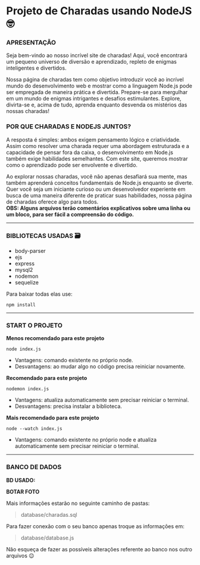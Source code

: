 # Projeto de Charadas usando NodeJS 🤓
<h3>
  APRESENTAÇÃO
</h3>
<p>
  Seja bem-vindo ao nosso incrível site de charadas! Aqui, você encontrará um pequeno universo de diversão e aprendizado, repleto de enigmas inteligentes e divertidos.
  
  Nossa página de charadas tem como objetivo introduzir você ao incrível mundo do desenvolvimento web e mostrar como a linguagem Node.js pode ser empregada de maneira prática e divertida.
  Prepare-se para mergulhar em um mundo de enigmas intrigantes e desafios estimulantes. Explore, divirta-se e, acima de tudo, aprenda enquanto desvenda os mistérios das nossas charadas!
</p>

<h3>
  POR QUE CHARADAS E NODEJS JUNTOS?
</h3>
<p>
  A resposta é simples: ambos exigem pensamento lógico e criatividade. Assim como resolver uma charada requer uma abordagem estruturada e a 
  capacidade de pensar fora da caixa, o desenvolvimento em Node.js também exige habilidades semelhantes. Com este site, queremos mostrar como o aprendizado pode ser envolvente e divertido.
  
  Ao explorar nossas charadas, você não apenas desafiará sua mente, mas também aprenderá conceitos fundamentais de Node.js enquanto se diverte. Quer você seja um iniciante curioso ou um 
  desenvolvedor experiente em busca de uma maneira diferente de praticar suas habilidades, nossa página de charadas oferece algo para todos.
  <br>
    **OBS: Alguns arquivos terão comentários explicativos sobre uma linha ou um bloco, para ser fácil a compreensão do código.**
</p>

<hr>
  
<h3>
  BIBLIOTECAS USADAS 🗃️
</h3>

<ul>
  <li>body-parser</li>
  <li>ejs</li>
  <li>express</li>
  <li>mysql2</li>
  <li>nodemon</li>
  <li>sequelize</li>
</ul>

<p>
  Para baixar todas elas use:

  ```
  npm install
  ```

</p>

<hr>

<h3>
  START O PROJETO
</h3>

<p>
  
  **Menos recomendado para este projeto**
  
  ```
  node index.js
  ```

  <ul>
    <li>Vantagens: comando existente no próprio node.</li>
    <li>Desvantagens: ao mudar algo no código precisa reiniciar novamente.</li>
  </ul>

  **Recomendado para este projeto**

  ```
  nodemon index.js
  ```

  <ul>
    <li>Vantagens: atualiza automaticamente sem precisar reiniciar o terminal.</li>
    <li>Desvantagens: precisa instalar a biblioteca.</li>    
  </ul>

  **Mais recomendado para este projeto**

  ```
  node --watch index.js
  ```

  <ul>
    <li>Vantagens: comando existente no próprio node e atualiza automaticamente sem precisar reiniciar o terminal.</li>
  </ul>
  
</p>

<hr>

<h3>
  BANCO DE DADOS
</h3>

<p>

  **BD USADO:**
  
  **BOTAR FOTO**

  Mais informações estarão no seguinte caminho de pastas:
  
  >database/charadas.sql
  
  Para fazer conexão com o seu banco apenas troque as informações em:
  
  >database/database.js
  
  Não esqueça de fazer as possíveis alterações referente ao banco nos outro arquivos 😉
</p>
